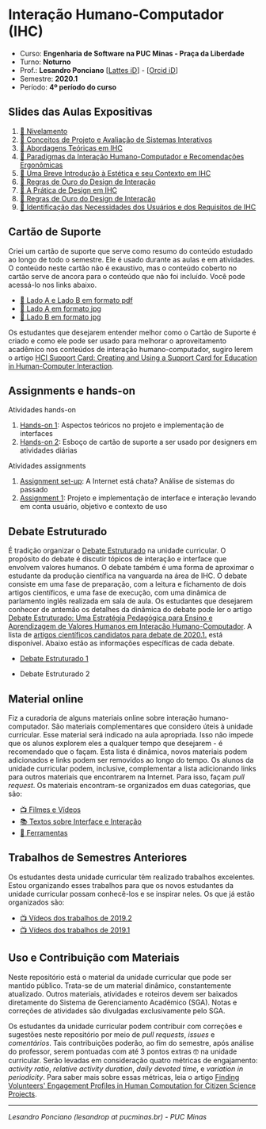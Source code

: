 # Interação Humano-Computador (IHC) 

* Curso: **Engenharia de Software na PUC Minas - Praça da Liberdade**
* Turno: **Noturno**
* Prof.: **Lesandro Ponciano**   [[Lattes iD](http://lattes.cnpq.br/2211388362277178)] - [[Orcid iD](http://orcid.org/0000-0002-5724-0094)]
* Semestre: **2020.1**
* Período: **4º período do curso**

## Slides das Aulas Expositivas
1. [:notebook: Nivelamento](https://github.com/lesandrop/Inter-Humano-Computador/blob/master/01-SlidesDasAulas/IHC-01-Nivelamento.pdf)
1. [:notebook: Conceitos de Projeto e Avaliação de Sistemas Interativos](https://github.com/lesandrop/Inter-Humano-Computador/blob/master/01-SlidesDasAulas/IHC-02-Conceito%20de%20interface%20e%20de%20design%20da%20intera%C3%A7%C3%A3o.pdf)
1. [:notebook: Abordagens Teóricas em IHC](https://github.com/lesandrop/Inter-Humano-Computador/blob/master/01-SlidesDasAulas/IHC-03-Abordagens%20Teoricas%20em%20IHC.pdf)
1. [:notebook: Paradigmas da Interação Humano-Computador e Recomendações Ergonômicas](https://github.com/lesandrop/Inter-Humano-Computador/blob/master/01-SlidesDasAulas/IHC-04-Paradigmas%20da%20interacao%20humano-computador.pdf)
1. [:notebook: Uma Breve Introdução à Estética e seu Contexto em IHC](https://github.com/lesandrop/Inter-Humano-Computador/blob/master/01-SlidesDasAulas/IHC-05-Est%C3%A9tica%20em%20IHC.pdf)
1. [:notebook: Regras de Ouro do Design de Interação](https://github.com/lesandrop/Inter-Humano-Computador/blob/master/01-SlidesDasAulas/IHC-06-Regras%20de%20ouro%20do%20design%20de%20intera%C3%A7%C3%A3o.pdf)
1. [:notebook: A Prática de Design em IHC](https://github.com/lesandrop/Inter-Humano-Computador/blob/master/01-SlidesDasAulas/IHC-07-Design%20em%20IHC.pdf)
1. [:notebook: Regras de Ouro do Design de Interação](https://github.com/lesandrop/Inter-Humano-Computador/blob/master/01-SlidesDasAulas/IHC-06-Regras%20de%20ouro%20do%20design%20de%20intera%C3%A7%C3%A3o.pdf)
1. [:notebook: Identificação das Necessidades dos Usuários e dos Requisitos de IHC](https://github.com/ihc-puc-20201/Inter-Humano-Computador/blob/master/01-SlidesDasAulas/IHC-09-Necessidades%20e%20Requisitos%20de%20IHC.pdf)

## Cartão de Suporte

Criei um cartão de suporte que serve como resumo do conteúdo estudado ao longo de todo o semestre. Ele é usado durante as aulas e em atividades. O conteúdo neste cartão não é exaustivo, mas o conteúdo coberto no cartão serve de ancora para o conteúdo que não foi incluído. Você pode acessá-lo nos links abaixo.
* [:gift: Lado A e Lado B em formato pdf](https://github.com/lesandrop/Inter-Humano-Computador/blob/master/03-Cart%C3%A3oDeSuporte-HCISupportCard/Cart%C3%A3o-IHC.pdf)
* [:gift: Lado A em formato jpg](https://github.com/lesandrop/Inter-Humano-Computador/blob/master/03-Cart%C3%A3oDeSuporte-HCISupportCard/Cart%C3%A3o-IHC-A.jpg)
* [:gift: Lado B em formato jpg](https://github.com/lesandrop/Inter-Humano-Computador/blob/master/03-Cart%C3%A3oDeSuporte-HCISupportCard/Cart%C3%A3o-IHC-B.jpg)

Os estudantes que desejarem entender melhor como o Cartão de Suporte é criado e como ele pode ser usado para melhorar o aproveitamento acadêmico nos conteúdos de interação humano-computador, sugiro lerem o artigo [HCI Support Card: Creating and Using a Support Card for Education in Human-Computer Interaction](https://doi.org/10.5753/ihc.2019.8409).

## Assignments e hands-on

Atividades hands-on
1. [Hands-on 1](https://github.com/ihc-puc-20201/Inter-Humano-Computador/blob/master/02-TrabalhosHandsOnOficinas/IHC-Hands-on1.pdf): Aspectos teóricos no projeto e implementação de interfaces
1. [Hands-on 2](https://github.com/ihc-puc-20201/Inter-Humano-Computador/blob/master/02-TrabalhosHandsOnOficinas/IHC-Hands-on2.pdf): Esboço de cartão de suporte a ser usado por designers em atividades diárias

Atividades assignments
1. [Assignment  set-up](https://github.com/ihc-puc-20201/Inter-Humano-Computador/blob/master/02-TrabalhosHandsOnOficinas/assignment_ihc-setup.md): A Internet está chata? Análise de sistemas do passado
1. [Assignment  1](https://github.com/ihc-puc-20201/Inter-Humano-Computador/blob/master/02-TrabalhosHandsOnOficinas/assignment_ihc-1.md): Projeto e implementação de interface e interação levando em conta usuário, objetivo e contexto de uso

## Debate Estruturado

É tradição organizar o [Debate Estruturado](https://doi.org/10.5753/ihc.2018.4209) na unidade curricular. O propósito do debate é discutir tópicos de interação e interface que envolvem valores humanos. O debate também é uma forma de aproximar o estudante da produção científica na vanguarda na área de IHC. O debate consiste em uma fase de preparação, com a leitura e fichamento de dois artigos científicos, e uma fase de execução, com uma dinâmica de parlamento inglês realizada em sala de aula. Os estudantes que desejarem conhecer de antemão os detalhes da dinâmica do debate pode ler o artigo [Debate Estruturado: Uma Estratégia Pedagógica para Ensino e Aprendizagem de Valores Humanos em Interação Humano-Computador](https://doi.org/10.5753/ihc.2018.4209). A lista de [artigos científicos candidatos para debate de 2020.1.](https://github.com/lesandrop/Inter-Humano-Computador/blob/master/04-DebateEstruturado/Links-ArtigosCient%C3%ADficos.md) está disponível. Abaixo estão as informações específicas de cada debate.

* [Debate Estruturado 1](https://github.com/ihc-puc-20201/Inter-Humano-Computador/blob/master/04-DebateEstruturado/IHC-DebateEstruturado1.pdf)

* Debate Estruturado 2

## Material online
Fiz a curadoria de alguns materiais online sobre interação humano-computador. São materiais complementares que considero úteis à unidade curricular. Esse material será indicado na aula apropriada. Isso não impede que os alunos explorem eles a qualquer tempo que desejarem -  é recomendado que o façam. Esta lista é dinâmica, novos materiais podem adicionados e links podem ser removidos ao longo do tempo. Os alunos da unidade curricular podem, inclusive, complementar a lista adicionando links para outros materiais que encontrarem na Internet. Para isso, façam _pull request_. Os materiais encontram-se organizados em duas categorias, que são:

* [:tv: Filmes e Vídeos](https://github.com/lesandrop/Inter-Humano-Computador/blob/master/00a-MaterialOnline/Links-FilmesVideos.md)
* [:books: Textos sobre Interface e Interação](https://github.com/lesandrop/Inter-Humano-Computador/blob/master/00a-MaterialOnline/Links-InterfaceIntera%C3%A7%C3%A3o.md)
* [:wrench: Ferramentas](https://github.com/lesandrop/Inter-Humano-Computador/blob/master/05-Ferramentas/Links-Ferramentas.md)

## Trabalhos de Semestres Anteriores

Os estudantes desta unidade curricular têm realizado trabalhos excelentes. Estou organizando esses trabalhos para que os novos estudantes da unidade curricular possam conhecê-los e se inspirar neles. Os que já estão organizados são:

* [:tv: Vídeos dos trabalhos de 2019.2](https://github.com/lesandrop/Inter-Humano-Computador/blob/master/TrabalhosDeExAlunos/2019-2-Videos.md)
* [:tv: Vídeos dos trabalhos de 2019.1](https://github.com/lesandrop/Inter-Humano-Computador/blob/master/TrabalhosDeExAlunos/2019-1-Videos.md)


## Uso e Contribuição com Materiais

Neste repositório está o material da unidade curricular que pode ser mantido público. Trata-se de um material dinâmico, constantemente atualizado. Outros materiais, atividades e roteiros devem ser baixados diretamente do Sistema de Gerenciamento Acadêmico (SGA). Notas e correções de atividades são divulgadas exclusivamente pelo SGA. 

Os estudantes da unidade curricular podem contribuir com correções e sugestões neste repositório por meio de _pull requests_, _issues_ e _comentários_. Tais contribuições poderão, ao fim do semestre, após análise do professor, serem pontuadas com até 3 pontos extras :nerd_face: na unidade curricular. Serão levadas em consideração quatro métricas de engajamento: _activity ratio_, _relative activity duration_, _daily devoted time_, e _variation in periodicity_. Para saber mais sobre essas métricas, leia o artigo [Finding Volunteers' Engagement Profiles in Human Computation for Citizen Science Projects](http://dx.doi.org/10.15346/hc.v1i2.12).

---

_Lesandro Ponciano (lesandrop at pucminas.br) - PUC Minas_